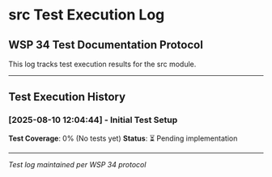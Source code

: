 # src Test Execution Log

## WSP 34 Test Documentation Protocol
This log tracks test execution results for the src module.

---

## Test Execution History

### [2025-08-10 12:04:44] - Initial Test Setup
**Test Coverage**: 0% (No tests yet)
**Status**: ⏳ Pending implementation

---

*Test log maintained per WSP 34 protocol*
